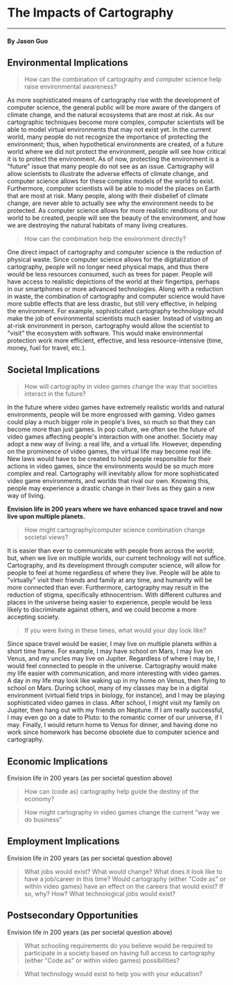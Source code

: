 # The Impacts of Cartography 
-------
#### By Jason Guo

Environmental Implications
-------
> How can the combination of cartography and computer science help raise environmental awareness?

As more sophisticated means of cartography rise with the development of computer science, the general public will be more aware of the dangers of climate change, and the natural ecosystems that are most at risk. As our cartographic techniques become more complex, computer scientists will be able to model virtual environments that may not exist yet. In the current world, many people do not recognize the importance of protecting the environment; thus, when hypothetical environments are created, of a future world where we did not protect the environment, people will see how critical it is to protect the environment. As of now, protecting the environment is a "future" issue that many people do not see as an issue. Cartography will allow scientists to illustrate the adverse effects of climate change, and computer science allows for these complex models of the world to exist. Furthermore, computer scientists will be able to model the places on Earth that are most at risk. Many people, along with their disbelief of climate change, are never able to actually see why the environment needs to be protected. As computer science allows for more realistic renditions of our world to be created, people will see the beauty of the environment, and how we are destroying the natural habitats of many living creatures.

> How can the combination help the environment directly?

One direct impact of cartography and computer science is the reduction of physical waste. Since computer science allows for the digitalization of cartography, people will no longer need physical maps, and thus there would be less resources consumed, such as trees for paper. People will have access to realistic depictions of the world at their fingertips, perhaps in our smartphones or more advanced technologies. Along with a reduction in waste, the combination of cartography and computer science would have more subtle effects that are less drastic, but still very effective, in helping the environment. For example, sophisticated cartography technology would make the job of environmental scientists much easier. Instead of visiting an at-risk environment in person, cartography would allow the scientist to "visit" the ecosystem with software. This would make environmental protection work more efficient, effective, and less resource-intensive (time, money, fuel for travel, etc.).

Societal Implications
-------
> How will cartography in video games change the way that societies interact in the future?

In the future where video games have extremely realistic worlds and natural environments, people will be more engrossed with gaming. Video games could play a much bigger role in people's lives, so much so that they can become more than just games. In pop culture, we often see the future of video games affecting people's interaction with one another. Society may adopt a new way of living: a real life, and a virtual life. However, depending on the prominence of video games, the virtual life may become real life. New laws would have to be created to hold people responsible for their actions in video games, since the environments would be so much more complex and real. Cartography will inevitably allow for more sophisticated video game environments, and worlds that rival our own. Knowing this, people may experience a drastic change in their lives as they gain a new way of living.

**Envision life in 200 years where we have enhanced space travel and now live upon multiple planets.**

> How might cartography/computer science combination change societal views?

It is easier than ever to communicate with people from across the world; but, when we live on multiple worlds, our current technology will not suffice. Cartography, and its development through computer science, will allow for people to feel at home regardless of where they live. People will be able to "virtually" visit their friends and family at any time, and humanity will be more connected than ever. Furthermore, cartography may result in the reduction of stigma, specifically ethnocentrism. With different cultures and places in the universe being easier to experience, people would be less likely to discriminate against others, and we could become a more accepting society. 

> If you were living in these times, what would your day look like?

Since space travel would be easier, I may live on multiple planets within a short time frame. For example, I may have school on Mars, I may live on Venus, and my uncles may live on Jupiter. Regardless of where I may be, I would feel connected to people in the universe. Cartography would make my life easier with communication, and more interesting with video games. A day in my life may look like waking up in my home on Venus, then flying to school on Mars. During school, many of my classes may be in a digital environment (virtual field trips in biology, for instance), and I may be playing sophisticated video games in class. After school, I might visit my family on Jupiter, then hang out with my friends on Neptune. If I am really successful, I may even go on a date to Pluto: to the romantic corner of our universe, if I may. Finally, I would return home to Venus for dinner, and having done no work since homework has become obsolete due to computer science and cartography.

Economic Implications
-------
Envision life in 200 years (as per societal question above)

> How can (code as) cartography help guide the destiny of the economy?

> How might cartography in video games change the current "way we do business"

Employment Implications
-------
Envision life in 200 years (as per societal question above)

> What jobs would exist? What would change? What does it look like to have a job/career in this time? Would cartography (either "Code as" or within video games) have an effect on the careers that would exist? If so, why? How? What technological jobs would exist?

Postsecondary Opportunities
-------
Envision life in 200 years (as per societal question above)

> What schooling requirements do you believe would be required to participate in a society based on having full access to cartography (either "Code as" or within video games) possibilities?

> What technology would exist to help you with your education?
